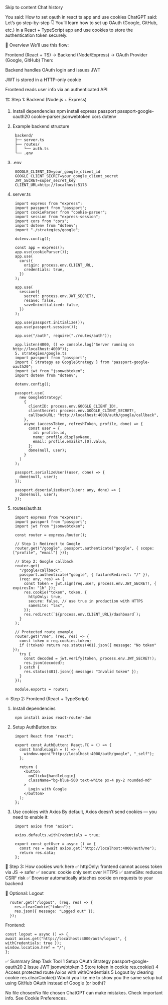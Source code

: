 Skip to content
Chat history

You said:
How to set oauth in react ts app and use cookies 
ChatGPT said:
Let’s go step-by-step 👇
You’ll learn how to set up OAuth (Google, GitHub, etc.) in a React + TypeScript app and use cookies to store the authentication token securely.

🧩 Overview
We’ll use this flow:

Frontend (React + TS) → Backend (Node/Express) → OAuth Provider (Google, GitHub)
Then:

Backend handles OAuth login and issues JWT

JWT is stored in a HTTP-only cookie

Frontend reads user info via an authenticated API

🏗 Step 1: Backend (Node.js + Express)
1. Install dependencies
        npm install express passport passport-google-oauth20 cookie-parser jsonwebtoken cors dotenv
2. Example backend structure

        backend/
        ├── server.ts
        ├── routes/
        │   └── auth.ts
        └── .env
3. .env

        GOOGLE_CLIENT_ID=your_google_client_id
        GOOGLE_CLIENT_SECRET=your_google_client_secret
        JWT_SECRET=super_secret_key
        CLIENT_URL=http://localhost:5173
        
4. server.ts

        import express from "express";
        import passport from "passport";
        import cookieParser from "cookie-parser";
        import session from "express-session";
        import cors from "cors";
        import dotenv from "dotenv";
        import "./strategies/google";
        
        dotenv.config();
        
        const app = express();
        app.use(cookieParser());
        app.use(
          cors({
            origin: process.env.CLIENT_URL,
            credentials: true,
          })
        );
        
        app.use(
          session({
            secret: process.env.JWT_SECRET!,
            resave: false,
            saveUninitialized: false,
          })
        );
        
        app.use(passport.initialize());
        app.use(passport.session());
        
        app.use("/auth", require("./routes/auth"));
        
        app.listen(4000, () => console.log("Server running on http://localhost:4000"));
        5. strategies/google.ts
        import passport from "passport";
        import { Strategy as GoogleStrategy } from "passport-google-oauth20";
        import jwt from "jsonwebtoken";
        import dotenv from "dotenv";
        
        dotenv.config();
        
        passport.use(
          new GoogleStrategy(
            {
              clientID: process.env.GOOGLE_CLIENT_ID!,
              clientSecret: process.env.GOOGLE_CLIENT_SECRET!,
              callbackURL: "http://localhost:4000/auth/google/callback",
            },
            async (accessToken, refreshToken, profile, done) => {
              const user = {
                id: profile.id,
                name: profile.displayName,
                email: profile.emails?.[0].value,
              };
              done(null, user);
            }
          )
        );
        
        passport.serializeUser((user, done) => {
          done(null, user);
        });
        
        passport.deserializeUser((user: any, done) => {
          done(null, user);
        });
6. routes/auth.ts
 
        import express from "express";
        import passport from "passport";
        import jwt from "jsonwebtoken";

        const router = express.Router();
        
        // Step 1: Redirect to Google
        router.get("/google", passport.authenticate("google", { scope: ["profile", "email"] }));
        
        // Step 2: Google callback
        router.get(
          "/google/callback",
          passport.authenticate("google", { failureRedirect: "/" }),
          (req: any, res) => {
            const token = jwt.sign(req.user, process.env.JWT_SECRET!, { expiresIn: "1h" });
            res.cookie("token", token, {
              httpOnly: true,
              secure: false, // use true in production with HTTPS
              sameSite: "lax",
            });
            res.redirect(`${process.env.CLIENT_URL}/dashboard`);
          }
        );
        
        // Protected route example
        router.get("/me", (req, res) => {
          const token = req.cookies.token;
          if (!token) return res.status(401).json({ message: "No token" });
          try {
            const decoded = jwt.verify(token, process.env.JWT_SECRET!);
            res.json(decoded);
          } catch {
            res.status(401).json({ message: "Invalid token" });
          }
        });
        
        module.exports = router;
⚛️ Step 2: Frontend (React + TypeScript)
1. Install dependencies

        npm install axios react-router-dom
    
2. Setup AuthButton.tsx

        import React from "react";
        
        export const AuthButton: React.FC = () => {
          const handleLogin = () => {
            window.open("http://localhost:4000/auth/google", "_self");
          };
        
          return (
            <button
              onClick={handleLogin}
              className="bg-blue-500 text-white px-4 py-2 rounded-md"
            >
              Login with Google
            </button>
          );
        };

3. Use cookies with Axios
By default, Axios doesn’t send cookies — you need to enable it:

        import axios from "axios";
        
        axios.defaults.withCredentials = true;
        
        export const getUser = async () => {
          const res = await axios.get("http://localhost:4000/auth/me");
          return res.data;
        };

🍪 Step 3: How cookies work here
✅ httpOnly: frontend cannot access token via JS → safer
✅ secure: cookie only sent over HTTPS
✅ sameSite: reduces CSRF risk
✅ Browser automatically attaches cookie on requests to your backend

🧠 Optional: Logout

      router.get("/logout", (req, res) => {
        res.clearCookie("token");
        res.json({ message: "Logged out" });
      });

Frontend:

    const logout = async () => {
    await axios.get("http://localhost:4000/auth/logout", { withCredentials: true });
    window.location.href = "/";
    };

✅ Summary
Step	Task	Tool
1	Setup OAuth Strategy	passport-google-oauth20
2	Issue JWT	jsonwebtoken
3	Store token in cookie	res.cookie()
4	Access protected route	Axios with withCredentials
5	Logout by clearing cookie	res.clearCookie()
Would you like me to show you the same setup but using GitHub OAuth instead of Google (or both)?




No file chosenNo file chosen
ChatGPT can make mistakes. Check important info. See Cookie Preferences.
